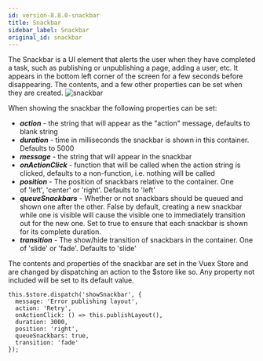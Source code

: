 ```yaml
---
id: version-8.8.0-snackbar
title: Snackbar
sidebar_label: Snackbar
original_id: snackbar
---
```


The Snackbar is a UI element that alerts the user when they have completed a task, such as publishing or unpublishing a page, adding a user, etc. It appears in the bottom left corner of the screen for a few seconds before disappearing.  The contents, and a few other properties can be set when they are created.
![snackbar](/clay-kiln/img/snackbar.png)

When showing the snackbar the following properties can be set:
* ***action*** - the string that will appear as the "action" message, defaults to blank string
* ***duration*** - time in milliseconds the snackbar is shown in this container. Defaults to 5000
* ***message*** - the string that will appear in the snackbar
* ***onActionClick*** - function that will be called when the action string is clicked, defaults to a non-function, i.e. nothing will be called
* ***position*** - The position of snackbars relative to the container. One of 'left', 'center' or 'right'.  Defaults to 'left'
* ***queueSnackbars*** - Whether or not snackbars should be queued and shown one after the other. False by default, creating a new snackbar while one is visible will cause the visible one to immediately transition out for the new one. Set to true to ensure that each snackbar is shown for its complete duration.
* ***transition*** - The show/hide transition of snackbars in the container. One of 'slide' or 'fade'. Defaults to 'slide'

The contents and properties of the snackbar are set in the Vuex Store and are changed by dispatching an action to the $store like so. Any property not included will be set to its default value.
```
this.$store.dispatch('showSnackbar', {
  message: 'Error publishing layout',
  action: 'Retry',
  onActionClick: () => this.publishLayout(),
  duration: 3000,
  position: 'right',
  queueSnackbars: true,
  transition: 'fade'
});
```
